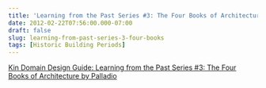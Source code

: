 ```yaml
---
title: 'Learning from the Past Series #3: The Four Books of Architecture by Palladio'
date: 2012-02-22T07:56:00.000-07:00
draft: false
slug: learning-from-past-series-3-four-books
tags: [Historic Building Periods]
---
```


[Kin Domain Design Guide: Learning from the Past Series #3: The Four Books of Architecture by Palladio](http://kindomains.archinia.com/2011/01/learning-from-past-series-3-four-books.html)